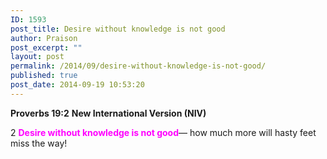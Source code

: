 ```yaml
---
ID: 1593
post_title: Desire without knowledge is not good
author: Praison
post_excerpt: ""
layout: post
permalink: /2014/09/desire-without-knowledge-is-not-good/
published: true
post_date: 2014-09-19 10:53:20
---
```

<strong>Proverbs 19:2</strong>
<strong> New International Version (NIV)</strong>

2 <span style="color: #ff00ff;"><strong>Desire without knowledge is not good</strong></span>—
how much more will hasty feet miss the way!